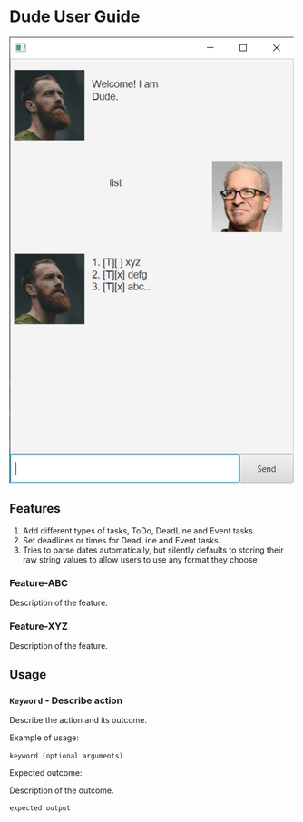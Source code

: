 # Dude User Guide

![Image of UI](./Ui.png)
## Features
1. Add different types of tasks, ToDo, DeadLine and Event tasks.
2. Set deadlines or times for DeadLine and Event tasks.
3. Tries to parse dates automatically, but silently defaults to storing their raw string values to allow users to use any format they choose


### Feature-ABC

Description of the feature.

### Feature-XYZ

Description of the feature.

## Usage

### `Keyword` - Describe action

Describe the action and its outcome.

Example of usage: 

`keyword (optional arguments)`

Expected outcome:

Description of the outcome.

```
expected output
```
